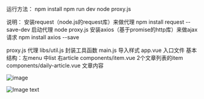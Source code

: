 运行方法：
npm install
npm run dev
node proxy.js

说明：
安装request（node.js的request库）来做代理
npm install request --save-dev
启动代理
node proxy.js
安装axios（基于promise的http库）来做ajax请求
npm install axios --save

proxy.js 代理
libs/util.js 封装工具函数
main.js 导入样式
app.vue 入口文件 基本结构：左menu 中list 右article
components/item.vue 2个文章列表的item
components/daily-article.vue 文章内容

![image](https://github.com/liangpeiyi/vue/blob/master/images/daily%20(1).png?raw=true)<br>

![Image text](https://github.com/liangpeiyi/vue/blob/master/images/daily%20(2).png?raw=true)<br>